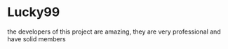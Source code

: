 # Lucky99
the developers of this project are amazing, they are very professional and have solid members
